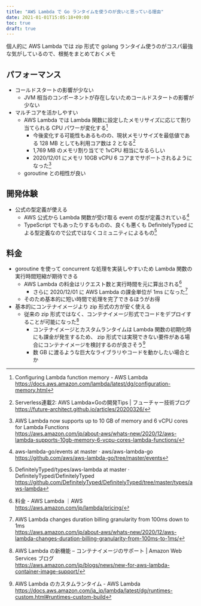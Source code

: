 ```yaml
---
title: "AWS Lambda で Go ランタイムを使うのが良いと思っている理由"
date: 2021-01-01T15:05:18+09:00
toc: true
draft: true
---
```


個人的に AWS Lambda では zip 形式で golang ランタイム使うのがコスパ最強な気がしているので、根拠をまとめておくメモ

<!--more-->

## パフォーマンス

- コールドスタートの影響が少ない
    - JVM 相当のコンポーネントが存在しないためコールドスタートの影響が少ない
- マルチコアを活かしやすい
    - AWS Lambda では Lambda 関数に設定したメモリサイズに応じて割り当てられる CPU パワーが変化する[^configuration-memory]
        - 今後変化する可能性もあるものの、現状メモリサイズを最低値である 128 MB としても利用コア数は 2 となる[^lambda-go-tips]
        - 1,769 MB のメモリ割り当てで 1vCPU 相当になるらしい
        - 2020/12/01 にメモリ 10GB vCPU 6 コアまでサポートされるようになった[^spec]
    - goroutine との相性が良い

## 開発体験

- 公式の型定義が使える
    - AWS 公式から Lambda 関数が受け取る event の型が定義されている[^aws-lambda-go-events]
    - TypeScript でもあったりするものの、良くも悪くも DefinitelyTyped による型定義なので公式ではなくコミュニティによるもの[^DefinitelyTyped-aws-lambda]


## 料金

- goroutine を使って concurrent な処理を実装しやすいため Lambda 関数の実行時間短縮が期待できる
    - AWS Lambda の料金はリクエスト数と実行時間を元に算出される[^price]
        - さらに 2020/12/01 に AWS Lambda の課金単位が 1ms になった[^bill]
    - そのため基本的に短い時間で処理を完了できるほうがお得
- 基本的にコンテナイメージより zip 形式の方が安く使える
    - 従来の zip 形式ではなく、コンテナイメージ形式でコードをデプロイすることが可能になった[^container]
        - コンテナイメージとカスタムランタイムは Lambda 関数の初期化時にも課金が発生するため、 zip 形式では実現できない要件がある場合にコンテナイメージを検討するのが良さそう[^bootstrap-bill]
        - 数 GB に渡るような巨大なライブラリやコードを動かしたい場合とか

[^configuration-memory]: Configuring Lambda function memory - AWS Lambda  
https://docs.aws.amazon.com/lambda/latest/dg/configuration-memory.html

[^lambda-go-tips]: Serverless連載2: AWS Lambda×Goの開発Tips | フューチャー技術ブログ  
https://future-architect.github.io/articles/20200326/

[^spec]: AWS Lambda now supports up to 10 GB of memory and 6 vCPU cores for Lambda Functions  
https://aws.amazon.com/jp/about-aws/whats-new/2020/12/aws-lambda-supports-10gb-memory-6-vcpu-cores-lambda-functions/

[^aws-lambda-go-events]: aws-lambda-go/events at master · aws/aws-lambda-go  
https://github.com/aws/aws-lambda-go/tree/master/events

[^DefinitelyTyped-aws-lambda]: DefinitelyTyped/types/aws-lambda at master · DefinitelyTyped/DefinitelyTyped  
https://github.com/DefinitelyTyped/DefinitelyTyped/tree/master/types/aws-lambda

[^price]: 料金 - AWS Lambda ｜AWS  
https://aws.amazon.com/jp/lambda/pricing/

[^bill]: AWS Lambda changes duration billing granularity from 100ms down to 1ms  
https://aws.amazon.com/jp/about-aws/whats-new/2020/12/aws-lambda-changes-duration-billing-granularity-from-100ms-to-1ms/

[^container]: AWS Lambda の新機能 – コンテナイメージのサポート | Amazon Web Services ブログ  
https://aws.amazon.com/jp/blogs/news/new-for-aws-lambda-container-image-support/

[^bootstrap-bill]: AWS Lambda のカスタムランタイム - AWS Lambda  
https://docs.aws.amazon.com/ja_jp/lambda/latest/dg/runtimes-custom.html#runtimes-custom-build